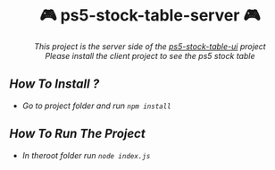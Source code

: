 <div align="center">

# 🎮  ps5-stock-table-server 🎮 

<i>This project is the server side of the [ps5-stock-table-ui](https://github.com/SafaElmali/ps5-stock-table-ui) project<br>
<i>Please install the client project to see the ps5 stock table</i>

</div>

## How To Install ? 

- Go to project folder and run ```npm install``` 

## How To Run The Project

- In theroot folder run ```node index.js```
